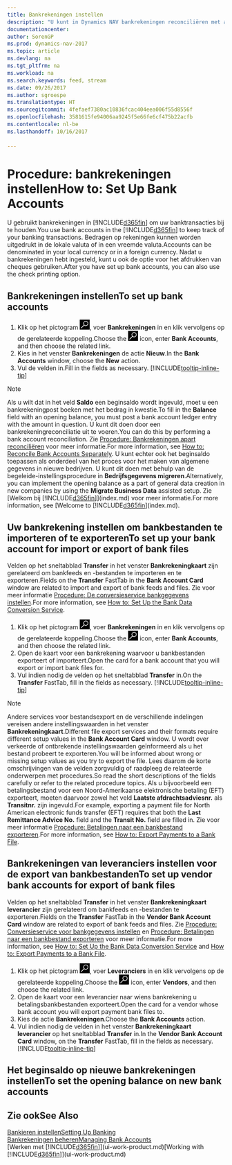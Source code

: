 ```yaml
---
title: Bankrekeningen instellen
description: "U kunt in Dynamics NAV bankrekeningen reconciliëren met afschriften van de bank."
documentationcenter: 
author: SorenGP
ms.prod: dynamics-nav-2017
ms.topic: article
ms.devlang: na
ms.tgt_pltfrm: na
ms.workload: na
ms.search.keywords: feed, stream
ms.date: 09/26/2017
ms.author: sgroespe
ms.translationtype: HT
ms.sourcegitcommit: 4fefaef7380ac10836fcac404eea006f55d8556f
ms.openlocfilehash: 3581615fe94006aa9245f5e66fe6cf475b22acfb
ms.contentlocale: nl-be
ms.lasthandoff: 10/16/2017

---
```

# <a name="how-to-set-up-bank-accounts"></a><span data-ttu-id="fd30e-103">Procedure: bankrekeningen instellen</span><span class="sxs-lookup"><span data-stu-id="fd30e-103">How to: Set Up Bank Accounts</span></span>
<span data-ttu-id="fd30e-104">U gebruikt bankrekeningen in [!INCLUDE[d365fin](includes/d365fin_md.md)] om uw banktransacties bij te houden.</span><span class="sxs-lookup"><span data-stu-id="fd30e-104">You use bank accounts in the [!INCLUDE[d365fin](includes/d365fin_md.md)] to keep track of your banking transactions.</span></span> <span data-ttu-id="fd30e-105">Bedragen op rekeningen kunnen worden uitgedrukt in de lokale valuta of in een vreemde valuta.</span><span class="sxs-lookup"><span data-stu-id="fd30e-105">Accounts can be denominated in your local currency or in a foreign currency.</span></span> <span data-ttu-id="fd30e-106">Nadat u bankrekeningen hebt ingesteld, kunt u ook de optie voor het afdrukken van cheques gebruiken.</span><span class="sxs-lookup"><span data-stu-id="fd30e-106">After you have set up bank accounts, you can also use the check printing option.</span></span>

## <a name="to-set-up-bank-accounts"></a><span data-ttu-id="fd30e-107">Bankrekeningen instellen</span><span class="sxs-lookup"><span data-stu-id="fd30e-107">To set up bank accounts</span></span>
1. <span data-ttu-id="fd30e-108">Klik op het pictogram ![Zoeken naar pagina of rapport](media/ui-search/search_small.png "pictogram Zoeken naar pagina of rapport"), voer **Bankrekeningen** in en klik vervolgens op de gerelateerde koppeling.</span><span class="sxs-lookup"><span data-stu-id="fd30e-108">Choose the ![Search for Page or Report](media/ui-search/search_small.png "Search for Page or Report icon") icon, enter **Bank Accounts**, and then choose the related link.</span></span>
2. <span data-ttu-id="fd30e-109">Kies in het venster **Bankrekeningen** de actie **Nieuw**.</span><span class="sxs-lookup"><span data-stu-id="fd30e-109">In the **Bank Accounts** window, choose the **New** action.</span></span>
3. <span data-ttu-id="fd30e-110">Vul de velden in.</span><span class="sxs-lookup"><span data-stu-id="fd30e-110">Fill in the fields as necessary.</span></span> [!INCLUDE[tooltip-inline-tip](includes/tooltip-inline-tip_md.md)]

> [!NOTE]
> <span data-ttu-id="fd30e-111">Als u wilt dat in het veld **Saldo** een beginsaldo wordt ingevuld, moet u een bankrekeningpost boeken met het bedrag in kwestie.</span><span class="sxs-lookup"><span data-stu-id="fd30e-111">To fill in the **Balance** field with an opening balance, you must post a bank account ledger entry with the amount in question.</span></span> <span data-ttu-id="fd30e-112">U kunt dit doen door een bankrekeningreconciliatie uit te voeren.</span><span class="sxs-lookup"><span data-stu-id="fd30e-112">You can do this by performing a bank account reconciliation.</span></span> <span data-ttu-id="fd30e-113">Zie [Procedure: Bankrekeningen apart reconciliëren](bank-how-reconcile-bank-accounts-separately.md) voor meer informatie.</span><span class="sxs-lookup"><span data-stu-id="fd30e-113">For more information, see [How to: Reconcile Bank Accounts Separately](bank-how-reconcile-bank-accounts-separately.md).</span></span> <span data-ttu-id="fd30e-114">U kunt echter ook het beginsaldo toepassen als onderdeel van het proces voor het maken van algemene gegevens in nieuwe bedrijven. U kunt dit doen met behulp van de begeleide-instellingsprocedure in **Bedrijfsgegevens migreren**.</span><span class="sxs-lookup"><span data-stu-id="fd30e-114">Alternatively, you can implement the opening balance as a part of general data creation in new companies by using the **Migrate Business Data** assisted setup.</span></span> <span data-ttu-id="fd30e-115">Zie [Welkom bij [!INCLUDE[d365fin](includes/d365fin_md.md)]](index.md) voor meer informatie.</span><span class="sxs-lookup"><span data-stu-id="fd30e-115">For more information, see [Welcome to [!INCLUDE[d365fin](includes/d365fin_md.md)](index.md).</span></span>

## <a name="to-set-up-your-bank-account-for-import-or-export-of-bank-files"></a><span data-ttu-id="fd30e-116">Uw bankrekening instellen om bankbestanden te importeren of te exporteren</span><span class="sxs-lookup"><span data-stu-id="fd30e-116">To set up your bank account for import or export of bank files</span></span>
<span data-ttu-id="fd30e-117">Velden op het sneltabblad **Transfer** in het venster **Bankrekeningkaart** zijn gerelateerd om bankfeeds en -bestanden te importeren en te exporteren.</span><span class="sxs-lookup"><span data-stu-id="fd30e-117">Fields on the **Transfer** FastTab in the **Bank Account Card** window are related to import and export of bank feeds and files.</span></span> <span data-ttu-id="fd30e-118">Zie voor meer informatie [Procedure: De conversieservice bankgegevens instellen](bank-how-setup-bank-data-conversion-service.md).</span><span class="sxs-lookup"><span data-stu-id="fd30e-118">For more information, see [How to: Set Up the Bank Data Conversion Service](bank-how-setup-bank-data-conversion-service.md).</span></span>

1. <span data-ttu-id="fd30e-119">Klik op het pictogram ![Zoeken naar pagina of rapport](media/ui-search/search_small.png "pictogram Zoeken naar pagina of rapport"), voer **Bankrekeningen** in en klik vervolgens op de gerelateerde koppeling.</span><span class="sxs-lookup"><span data-stu-id="fd30e-119">Choose the ![Search for Page or Report](media/ui-search/search_small.png "Search for Page or Report icon") icon, enter **Bank Accounts**, and then choose the related link.</span></span>
2. <span data-ttu-id="fd30e-120">Open de kaart voor een bankrekening waarvoor u bankbestanden exporteert of importeert.</span><span class="sxs-lookup"><span data-stu-id="fd30e-120">Open the card for a bank account that you will export or import bank files for.</span></span>
3. <span data-ttu-id="fd30e-121">Vul indien nodig de velden op het sneltabblad **Transfer** in.</span><span class="sxs-lookup"><span data-stu-id="fd30e-121">On the **Transfer** FastTab, fill in the fields as necessary.</span></span> [!INCLUDE[tooltip-inline-tip](includes/tooltip-inline-tip_md.md)]

> [!NOTE]  
>   <span data-ttu-id="fd30e-122">Andere services voor bestandsexport en de verschillende indelingen vereisen andere instellingswaarden in het venster **Bankrekeningkaart**.</span><span class="sxs-lookup"><span data-stu-id="fd30e-122">Different file export services and their formats require different setup values in the **Bank Account Card** window.</span></span> <span data-ttu-id="fd30e-123">U wordt over verkeerde of ontbrekende instellingswaarden geïnformeerd als u het bestand probeert te exporteren.</span><span class="sxs-lookup"><span data-stu-id="fd30e-123">You will be informed about wrong or missing setup values as you try to export the file.</span></span> <span data-ttu-id="fd30e-124">Lees daarom de korte omschrijvingen van de velden zorgvuldig of raadpleeg de relateerde onderwerpen met procedures.</span><span class="sxs-lookup"><span data-stu-id="fd30e-124">So read the short descriptions of the fields carefully or refer to the related procedure topics.</span></span> <span data-ttu-id="fd30e-125">Als u bijvoorbeeld een betalingsbestand voor een Noord-Amerikaanse elektronische betaling (EFT) exporteert, moeten daarvoor zowel het veld **Laatste afdrachtsadviesnr.** als **Transitnr.** zijn ingevuld.</span><span class="sxs-lookup"><span data-stu-id="fd30e-125">For example, exporting a payment file for North American electronic funds transfer (EFT) requires that both the **Last Remittance Advice No.** field and the **Transit No.** field are filled in.</span></span> <span data-ttu-id="fd30e-126">Zie voor meer informatie [Procedure: Betalingen naar een bankbestand exporteren](payables-how-export-payments-bank-file.md).</span><span class="sxs-lookup"><span data-stu-id="fd30e-126">For more information, see [How to: Export Payments to a Bank File](payables-how-export-payments-bank-file.md).</span></span>

## <a name="to-set-up-vendor-bank-accounts-for-export-of-bank-files"></a><span data-ttu-id="fd30e-127">Bankrekeningen van leveranciers instellen voor de export van bankbestanden</span><span class="sxs-lookup"><span data-stu-id="fd30e-127">To set up vendor bank accounts for export of bank files</span></span>
<span data-ttu-id="fd30e-128">Velden op het sneltabblad **Transfer** in het venster **Bankrekeningkaart leverancier** zijn gerelateerd om bankfeeds en -bestanden te exporteren.</span><span class="sxs-lookup"><span data-stu-id="fd30e-128">Fields on the **Transfer** FastTab in the **Vendor Bank Account Card** window are related to export of bank feeds and files.</span></span> <span data-ttu-id="fd30e-129">Zie [Procedure: Conversieservice voor bankgegevens instellen](bank-how-setup-bank-data-conversion-service.md) en [Procedure: Betalingen naar een bankbestand exporteren](payables-how-export-payments-bank-file.md) voor meer informatie.</span><span class="sxs-lookup"><span data-stu-id="fd30e-129">For more information, see [How to: Set Up the Bank Data Conversion Service](bank-how-setup-bank-data-conversion-service.md) and [How to: Export Payments to a Bank File](payables-how-export-payments-bank-file.md).</span></span>

1. <span data-ttu-id="fd30e-130">Klik op het pictogram ![Zoeken naar pagina of rapport](media/ui-search/search_small.png "pictogram Zoeken naar pagina of rapport"), voer **Leveranciers** in en klik vervolgens op de gerelateerde koppeling.</span><span class="sxs-lookup"><span data-stu-id="fd30e-130">Choose the ![Search for Page or Report](media/ui-search/search_small.png "Search for Page or Report icon") icon, enter **Vendors**, and then choose the related link.</span></span>
2. <span data-ttu-id="fd30e-131">Open de kaart voor een leverancier naar wiens bankrekening u betalingsbankbestanden exporteert.</span><span class="sxs-lookup"><span data-stu-id="fd30e-131">Open the card for a vendor whose bank account you will export payment bank files to.</span></span>
3. <span data-ttu-id="fd30e-132">Kies de actie **Bankrekeningen**.</span><span class="sxs-lookup"><span data-stu-id="fd30e-132">Choose the **Bank Accounts** action.</span></span>
3. <span data-ttu-id="fd30e-133">Vul indien nodig de velden in het venster **Bankrekeningkaart leverancier** op het sneltabblad **Transfer** in.</span><span class="sxs-lookup"><span data-stu-id="fd30e-133">In the **Vendor Bank Account Card** window, on the **Transfer** FastTab, fill in the fields as necessary.</span></span> [!INCLUDE[tooltip-inline-tip](includes/tooltip-inline-tip_md.md)]

## <a name="to-set-the-opening-balance-on-new-bank-accounts"></a><span data-ttu-id="fd30e-134">Het beginsaldo op nieuwe bankrekeningen instellen</span><span class="sxs-lookup"><span data-stu-id="fd30e-134">To set the opening balance on new bank accounts</span></span>


## <a name="see-also"></a><span data-ttu-id="fd30e-135">Zie ook</span><span class="sxs-lookup"><span data-stu-id="fd30e-135">See Also</span></span>
[<span data-ttu-id="fd30e-136">Bankieren instellen</span><span class="sxs-lookup"><span data-stu-id="fd30e-136">Setting Up Banking</span></span>](bank-setup-banking.md)  
[<span data-ttu-id="fd30e-137">Bankrekeningen beheren</span><span class="sxs-lookup"><span data-stu-id="fd30e-137">Managing Bank Accounts</span></span>](bank-manage-bank-accounts.md)  
<span data-ttu-id="fd30e-138">[Werken met [!INCLUDE[d365fin](includes/d365fin_md.md)]](ui-work-product.md)</span><span class="sxs-lookup"><span data-stu-id="fd30e-138">[Working with [!INCLUDE[d365fin](includes/d365fin_md.md)]](ui-work-product.md)</span></span>

